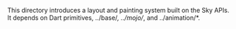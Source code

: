 This directory introduces a layout and painting system built on the
Sky APIs. It depends on Dart primitives, ../base/*, ../mojo/*, and
../animation/*.
